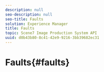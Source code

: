 ```yaml
---
description: null
seo-description: null
seo-title: Faults
solution: Experience Manager
title: Faults
topic: Scene7 Image Production System API
uuid: d0b43b80-8c41-42e9-9216-3bb39682ec31
---
```


# Faults{#faults}

